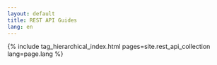 ```yaml
---
layout: default
title: REST API Guides
lang: en
---
```


{% include tag_hierarchical_index.html pages=site.rest_api_collection lang=page.lang %}
